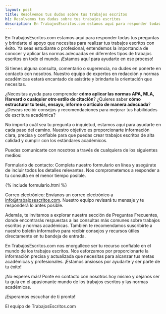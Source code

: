 ```yaml
---
layout: post
title: Resolvemos tus dudas sobre tus trabajos escritos
h1: Resolvemos tus dudas sobre tus trabajos escritos
description: En TrabajosEscritos.com estamos aquí para responder todas tus preguntas y brindarte el apoyo que necesitas para realizar tus trabajos escritos con éxito.
---
```

En TrabajosEscritos.com estamos aquí para responder todas tus preguntas y brindarte el apoyo que necesitas para realizar tus trabajos escritos con éxito. Ya seas estudiante o profesional, entendemos la importancia de conocer y aplicar las normas adecuadas en diferentes tipos de trabajos escritos en todo el mundo. ¡Estamos aquí para ayudarte en ese proceso!

Si tienes alguna consulta, comentario o sugerencia, no dudes en ponerte en contacto con nosotros. Nuestro equipo de expertos en redacción y normas académicas estará encantado de asistirte y brindarte la orientación que necesitas.

¿Necesitas ayuda para comprender **cómo aplicar las normas APA, MLA, Harvard o cualquier otro estilo de citación**? ¿Quieres saber **cómo estructurar tu tesis, ensayo, informe o artículo de manera adecuada**? ¿Deseas recibir consejos y recomendaciones para mejorar tus habilidades de escritura académica?

No importa cuál sea tu pregunta o inquietud, estamos aquí para ayudarte en cada paso del camino. Nuestro objetivo es proporcionarte información clara, precisa y confiable para que puedas crear trabajos escritos de alta calidad y cumplir con los estándares académicos.

Puedes comunicarte con nosotros a través de cualquiera de los siguientes medios:

Formulario de contacto: Completa nuestro formulario en línea y asegúrate de incluir todos los detalles relevantes. Nos comprometemos a responder a tu consulta en el menor tiempo posible.

{% include formulario.html %}

Correo electrónico: Envíanos un correo electrónico a [info@trabajosescritos.com](mailto:digitalizaresfacil@gmail.com). Nuestro equipo revisará tu mensaje y te responderá lo antes posible.

Además, te invitamos a explorar nuestra sección de Preguntas Frecuentes, donde encontrarás respuestas a las consultas más comunes sobre trabajos escritos y normas académicas. También te recomendamos suscribirte a nuestro boletín informativo para recibir consejos y recursos útiles directamente en tu bandeja de entrada.

En TrabajosEscritos.com nos enorgullece ser tu recurso confiable en el mundo de los trabajos escritos. Nos esforzamos por proporcionarte la información precisa y actualizada que necesitas para alcanzar tus metas académicas y profesionales. ¡Estamos ansiosos por ayudarte y ser parte de tu éxito!

¡No esperes más! Ponte en contacto con nosotros hoy mismo y déjanos ser tu guía en el apasionante mundo de los trabajos escritos y las normas académicas.

¡Esperamos escuchar de ti pronto!

El equipo de TrabajosEscritos.com

